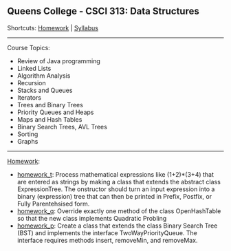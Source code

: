 ## Queens College - CSCI 313: Data Structures

Shortcuts: 
[Homework](https://github.com/eng-jonathan/QC_CSCI_313_DataStructures/tree/master/homework) |
[Syllabus](https://github.com/eng-jonathan/QC_CSCI_313_DataStructures/blob/master/syllabus/syllabus_csci313.pdf)
___
Course Topics:
* Review of Java programming
* Linked Lists
* Algorithm Analysis
* Recursion
* Stacks and Queues
* Iterators
* Trees and Binary Trees
* Priority Queues and Heaps
* Maps and Hash Tables
* Binary Search Trees, AVL Trees
* Sorting
* Graphs
___
[Homework](https://github.com/eng-jonathan/QC_CSCI_313_DataStructures/tree/master/homework):
* [homework_t](https://github.com/eng-jonathan/QC_CSCI_313_DataStructures/blob/master/homework/homework_t.java): Process mathematical expressions like (1+2)*(3+4) that are entered as strings by making a class that extends the abstract class ExpressionTree. The onstructor should turn an input expression into a binary (expression) tree that can then be printed in Prefix, Postfix, or Fully Parentehsised form.
* [homework_q](https://github.com/eng-jonathan/QC_CSCI_313_DataStructures/blob/master/homework/homework_q.java): Override exactly one method of the class OpenHashTable so that the new class implements Quadratic Probling
* [homework_p](https://github.com/eng-jonathan/QC_CSCI_313_DataStructures/blob/master/homework/homework_p.java): Create a class that extends the class Binary Search Tree (BST) and implements the interface TwoWayPriorityQueue. The interface requires methods insert, removeMin, and removeMax.
